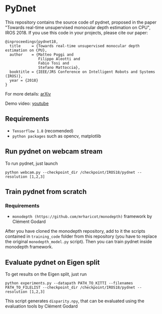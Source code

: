 # PyDnet
This repository contains the source code of pydnet, proposed in the paper "Towards real-time unsupervised monocular depth estimation on CPU", IROS 2018.
If you use this code in your projects, please cite our paper:

```
@inproceedings{pydnet18,
  title     = {Towards real-time unsupervised monocular depth estimation on CPU},
  author    = {Matteo Poggi and
               Filippo Aleotti and
               Fabio Tosi and
               Stefano Mattoccia},
  booktitle = {IEEE/JRS Conference on Intelligent Robots and Systems (IROS)},
  year = {2018}
}
```

For more details:
[arXiv](https://arxiv.org/abs/1806.11430)

Demo video:
[youtube](https://www.youtube.com/watch?v=Q6ao4Jrulns)

## Requirements

* `Tensorflow 1.8` (recomended) 
* `python packages` such as opencv, matplotlib

## Run pydnet on webcam stream

To run pydnet, just launch

```
python webcam.py --checkpoint_dir /checkpoint/IROS18/pydnet --resolution [1,2,3]
```

## Train pydnet from scratch

### Requirements

* `monodepth (https://github.com/mrharicot/monodepth)` framework by Clément Godard

After you have cloned the monodepth repository, add to it the scripts contained in `training_code` folder from this repository (you have to replace the original `monodepth_model.py` script).
Then you can train pydnet inside monodepth framework.

## Evaluate pydnet on Eigen split

To get results on the Eigen split, just run

```
python experiments.py --datapath PATH_TO_KITTI --filenames PATH_TO_FILELIST --checkpoint_dir /checkpoint/IROS18/pydnet --resolution [1,2,3]
```

This script generates `disparity.npy`, that can be evaluated using the evaluation tools by Clément Godard 
